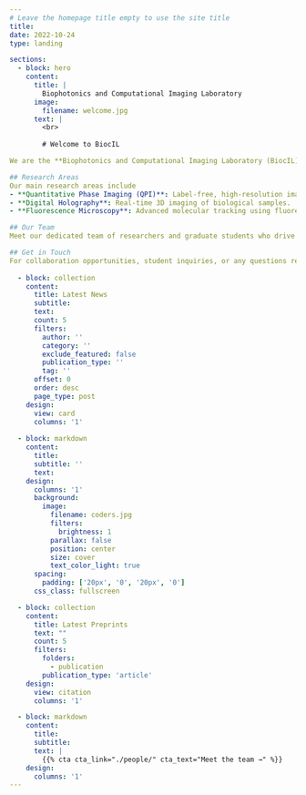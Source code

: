 ```yaml
---
# Leave the homepage title empty to use the site title
title:
date: 2022-10-24
type: landing

sections:
  - block: hero
    content:
      title: |
        Biophotonics and Computational Imaging Laboratory
      image:
        filename: welcome.jpg
      text: |
        <br>
        
        # Welcome to BiocIL

We are the **Biophotonics and Computational Imaging Laboratory (BiocIL)**, a multidisciplinary research group led by **Dr. Muhammed Fatih Toy** at **Istanbul Medipol University**. Our laboratory focuses on cutting-edge techniques such as **Quantitative Phase Imaging (QPI)**, **Digital Holography**, and **Fluorescence Microscopy** to explore the microscopic world of biological systems.

## Research Areas
Our main research areas include
- **Quantitative Phase Imaging (QPI)**: Label-free, high-resolution imaging of live cells.
- **Digital Holography**: Real-time 3D imaging of biological samples.
- **Fluorescence Microscopy**: Advanced molecular tracking using fluorescence techniques.

## Our Team
Meet our dedicated team of researchers and graduate students who drive innovation at BiocIL.

## Get in Touch
For collaboration opportunities, student inquiries, or any questions related to our research, please [contact us](contact/).
  
  - block: collection
    content:
      title: Latest News
      subtitle:
      text:
      count: 5
      filters:
        author: ''
        category: ''
        exclude_featured: false
        publication_type: ''
        tag: ''
      offset: 0
      order: desc
      page_type: post
    design:
      view: card
      columns: '1'
  
  - block: markdown
    content:
      title:
      subtitle: ''
      text:
    design:
      columns: '1'
      background:
        image: 
          filename: coders.jpg
          filters:
            brightness: 1
          parallax: false
          position: center
          size: cover
          text_color_light: true
      spacing:
        padding: ['20px', '0', '20px', '0']
      css_class: fullscreen

  - block: collection
    content:
      title: Latest Preprints
      text: ""
      count: 5
      filters:
        folders:
          - publication
        publication_type: 'article'
    design:
      view: citation
      columns: '1'

  - block: markdown
    content:
      title:
      subtitle:
      text: |
        {{% cta cta_link="./people/" cta_text="Meet the team →" %}}
    design:
      columns: '1'
---
```

